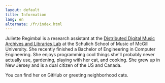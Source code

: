 ```yaml
---
layout: default
title: Information
lang: en
alternate: /fr/index.html
---
```


Juliette Regimbal is a research assistant at the [Distributed Digital Music Archives and Libraries Lab](https://ddmal.music.mcgill.ca/) at the Schulich School of Music of McGill University. She recently finished a Bachelor of Engineering in Computer Engineering. She enjoys programming cool things she'll probably never actually use, gardening, playing with her cat, and cooking. She grew up in New Jersey and is a dual citizen of the US and Canada.

You can find her on GitHub or greeting neighborhood cats.
